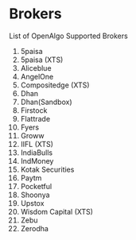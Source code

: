 # Brokers

List of OpenAlgo Supported Brokers



1. 5paisa
2. 5paisa (XTS)
3. Aliceblue
4. AngelOne
5. Compositedge (XTS)
6. Dhan
7. Dhan(Sandbox)
8. Firstock
9. Flattrade
10. Fyers
11. Groww
12. IIFL (XTS)
13. IndiaBulls
14. IndMoney
15. Kotak Securities
16. Paytm
17. Pocketful
18. Shoonya
19. Upstox
20. Wisdom Capital (XTS)
21. Zebu&#x20;
22. Zerodha
